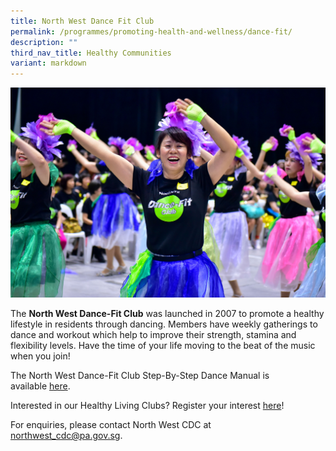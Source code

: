 ```yaml
---
title: North West Dance Fit Club
permalink: /programmes/promoting-health-and-wellness/dance-fit/
description: ""
third_nav_title: Healthy Communities
variant: markdown
---
```

![](/images/Programmes/Promoting%20Health%20and%20Wellness/IMG273%20-%202018%20DFC%20challenge%20Big%20Box.jpg)

The **North West Dance-Fit Club** was launched in 2007 to promote a healthy lifestyle in residents through dancing. Members have weekly gatherings to dance and workout which help to improve their strength, stamina and flexibility levels. Have the time of your life moving to the beat of the music when you join!
  
The North West Dance-Fit Club Step-By-Step Dance Manual is available&nbsp;[here](/files/North%20West%20Dance%20Fit%20Manual.pdf).

Interested in our Healthy Living Clubs? Register your interest [here](https://go.gov.sg/hlclub-interestform)!

 For enquiries, please contact North West CDC at [northwest\_cdc@pa.gov.sg](mailto:northwest_cdc@pa.gov.sg).